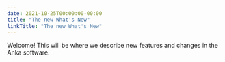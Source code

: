 ```yaml
---
date: 2021-10-25T00:00:00-00:00
title: "The new What's New"
linkTitle: "The new What's New"
---
```


Welcome! This will be where we describe new features and changes in the Anka software.
